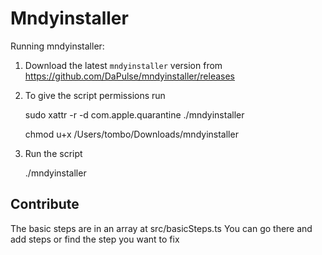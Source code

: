 # Mndyinstaller

Running mndyinstaller:
1. Download the latest `mndyinstaller` version from 
https://github.com/DaPulse/mndyinstaller/releases
2. To give the script permissions run

    sudo xattr -r -d com.apple.quarantine ./mndyinstaller
    
    chmod u+x /Users/tombo/Downloads/mndyinstaller

3. Run the script

    ./mndyinstaller

## Contribute
The basic steps are in an array at src/basicSteps.ts
You can go there and add steps or find the step you want to fix


